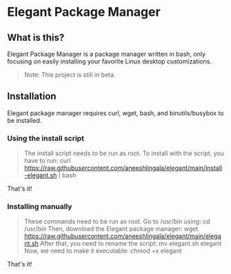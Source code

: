 # Elegant Package Manager
## What is this?
Elegant Package Manager is a package manager written in bash, only focusing on easily installing your favorite Linux desktop customizations.
> Note: This project is still in beta.

## Installation
Elegant package manager requires curl, wget, bash, and binutils/busybox to be installed.
### Using the install script
> The install script needs to be run as root.
To install with the script, you have to run: curl https://raw.githubusercontent.com/aneeshlingala/elegant/main/install-elegant.sh | bash

That's it!
### Installing manually
> These commands need to be run as root.
Go to /usr/bin using: cd /usr/bin
Then, download the Elegant package manager: wget https://raw.githubusercontent.com/aneeshlingala/elegant/main/elegant.sh
After that, you need to rename the script: mv elegant.sh elegant
Now, we need to make it executable: chmod +x elegant

That's it!

